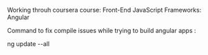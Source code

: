 Working throuh coursera course: Front-End JavaScript Frameworks: Angular


Command to fix compile issues while trying to build angular apps : 

ng update --all
